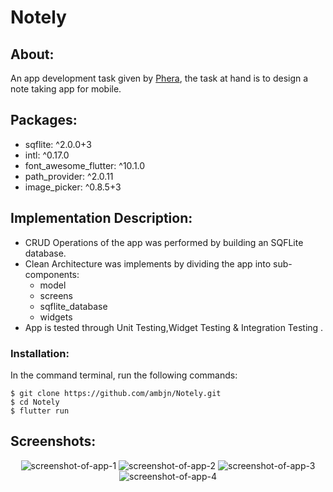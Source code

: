 # Notely

## About:

An app development task given by <a href="https://phera.in" target="_blank">Phera</a>, the task at hand is to design a note taking app for mobile.

## Packages:

<ul>
<li> sqflite: ^2.0.0+3 </li>
<li> intl: ^0.17.0 </li>
<li> font_awesome_flutter: ^10.1.0 </li>
<li> path_provider: ^2.0.11 </li>
<li> image_picker: ^0.8.5+3 </li>
</ul>

## Implementation Description:

<ul>
<li> CRUD Operations of the app was performed by building an SQFLite database. </li>
<li> Clean Architecture was implements by dividing the app into sub-components: 
<ul>
<li>model</li>
<li>screens</li>
<li>sqflite_database</li>
<li>widgets</li>
</ul> 
</li>
<li> App is tested through Unit Testing,Widget Testing & Integration Testing . </li>
</ul>

### Installation:

In the command terminal, run the following commands:

    $ git clone https://github.com/ambjn/Notely.git
    $ cd Notely
    $ flutter run

## Screenshots:

<center> 
<img src = 'https://github.com/ambjn/Notely/blob/master/screenshots/1.png' alt='screenshot-of-app-1'>
<img src = 'https://github.com/ambjn/Notely/blob/master/screenshots/2.png' alt='screenshot-of-app-2'> 
<img src = 'https://github.com/ambjn/Notely/blob/master/screenshots/3.png' alt='screenshot-of-app-3'> 
<img src = 'https://github.com/ambjn/Notely/blob/master/screenshots/4.png' alt='screenshot-of-app-4'>

</center>
